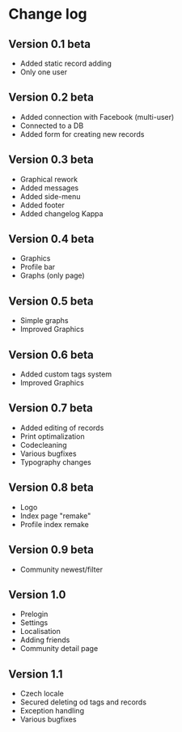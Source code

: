Change log
==========

Version 0.1 beta
----------------
* Added static record adding
* Only one user

Version 0.2 beta
----------------
* Added connection with Facebook (multi-user)
* Connected to a DB
* Added form for creating new records

Version 0.3 beta
----------------
* Graphical rework
* Added messages
* Added side-menu
* Added footer
* Added changelog Kappa

Version 0.4 beta
----------------
* Graphics
* Profile bar
* Graphs (only page)

Version 0.5 beta
----------------
* Simple graphs
* Improved Graphics

Version 0.6 beta
----------------
* Added custom tags system
* Improved Graphics

Version 0.7 beta
----------------
* Added editing of records
* Print optimalization
* Codecleaning
* Various bugfixes
* Typography changes

Version 0.8 beta
----------------
* Logo
* Index page "remake"
* Profile index remake

Version 0.9 beta
----------------
* Community newest/filter

Version 1.0
----------------
* Prelogin
* Settings
* Localisation
* Adding friends
* Community detail page

Version 1.1
----------------
* Czech locale
* Secured deleting od tags and records
* Exception handling
* Various bugfixes